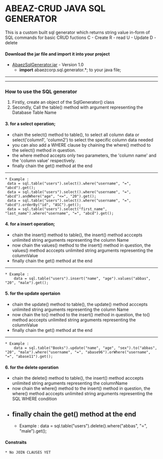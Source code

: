# ABEAZ-CRUD JAVA SQL GENERATOR
This is a custom built sql generator which returns string value in-form of SQL commands for basic CRUD fuctions
C - Create
R - read
U - Update
D - delete

#### Download the jar file and import it into your project
* [AbaezSqlGenerator.jar](https://github.com/abbasogaji/abaezjava-sql-generator/releases/download/v1.0/abaezSqlGenerator.jar) - Version 1.0 
  - <strong>import</strong> abaezcorp.sql.generator.*; to your java file;

-----------------------------------------------
-----------------------------------------------


### How to use the SQL generator
1. Firstly, create an object of the SqlGenerator() class
2. Secondly, Call the table() method with argument representing the Database Table Name
#### 3. for a select operation;
 - chain the select() method to table(),  to select all column data or select('column1', 'column2') to select the specific column data needed
 - you can also add a WHERE clause by chaining the where() method to the select() method in question.
 - the where method accepts only two parameters, the 'column name' and the 'column value' respectively.
 - finally chain the get() method at the end
 ----------------------------------------------------
    * Example :
     data = sql.table("users").select().where("username", "=", "abcd").get(); 
     data = sql.table("users").select().where("username", "=", "abcd").andWhere("age", "<=", "20").get(); 
     data = sql.table("users").select().where("username", "=", "abcd").orderBy("id", "ASC").get(); 
	 data = sql.table("users").select("first_name", "last_name").where("username", "=", "abcd").get(); 
 
#### 4. for a insert operation;
 - chain the insert() method to table(),  the insert() method acccepts unlimited string arguments representing the column Name
 - now chain the values() method to the insert() method in question, the values() method acccepts unlimited string arguments representing the columnValue
 - finally chain the get() method at the end
----------------------------------------------------
    * Example :
        data = sql.table("users").insert("name", "age").values("abbas", "20", "male").get(); 

#### 5. for the update opertaion
 - chain the update() method to table(),  the update() method acccepts unlimited string arguments representing the column Name
 - now chain the to() method to the insert() method in question, the to() method acccepts unlimited string arguments representing the columnValue
 - finally chain the get() method at the end
  ----------------------------------------------------
    * Example :
        data = sql.table("Books").update("name", "age", "sex").to("abbas", "20", "male").where("username", "=", "abase96").orWhere("username", "=", "abase11").get();  

#### 6. for the delete operation
- chain the delete() method to table(),  the insert() method acccepts unlimited string arguments representing the columnName
- now chain the where() method to the insert() method in question, the where() method acccepts unlimited string arguments representing the SQL WHERE condition
- finally chain the get() method at the end
   ----------------------------------------------------
    * Example :
        data = sql.table("users").delete().where("abbas", "=", "male").get();     

#### Constraits
    * No JOIN CLAUSES YET
 
